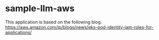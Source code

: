 # sample-llm-aws

This application is based on the following blog.  
https://aws.amazon.com/jp/blogs/news/eks-pod-identity-iam-roles-for-applications/
